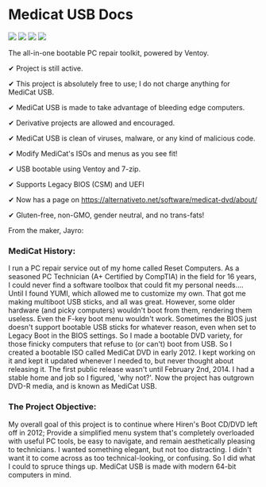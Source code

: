 # Medicat USB Docs

![](https://img.shields.io/badge/Cloudflare%20Pages-F38020?style=for-the-badge&logo=Cloudflare%20Pages&logoColor=white)
![](https://img.shields.io/badge/Markdown-000000?style=for-the-badge&logo=markdown&logoColor=white)
![](https://img.shields.io/badge/Jekyll-CC0000?style=for-the-badge&logo=Jekyll&logoColor=white)
![](https://img.shields.io/badge/Ruby-CC342D?style=for-the-badge&logo=ruby&logoColor=white)

The all-in-one bootable PC repair toolkit, powered by Ventoy.

✔ Project is still active.

✔ This project is absolutely free to use; I do not charge anything for MediCat USB.

✔ MediCat USB is made to take advantage of bleeding edge computers.

✔ Derivative projects are allowed and encouraged.

✔ MediCat USB is clean of viruses, malware, or any kind of malicious code.

✔ Modify MediCat's ISOs and menus as you see fit!

✔ USB bootable using Ventoy and 7-zip.

✔ Supports Legacy BIOS (CSM) and UEFI

✔ Now has a page on https://alternativeto.net/software/medicat-dvd/about/

✔ Gluten-free, non-GMO, gender neutral, and no trans-fats!

From the maker, Jayro:

### MediCat History:
I run a PC repair service out of my home called Reset Computers. As a seasoned PC Technician (A+ Certified by CompTIA) in the field for 16 years, I could never find a software toolbox that could fit my personal needs.... Until I found YUMI, which allowed me to customize my own. That got me making multiboot USB sticks, and all was great. However, some older hardware (and picky computers) wouldn't boot from them, rendering them useless. Even the F-key boot menu wouldn't work. Sometimes the BIOS just doesn't support bootable USB sticks for whatever reason, even when set to Legacy Boot in the BIOS settings. So I made a bootable DVD variety, for those finicky computers that refuse to (or can't) boot from USB. So I created a bootable ISO called MediCat DVD in early 2012. I kept working on it and kept it updated whenever I needed to, but never thought about releasing it. The first public release wasn't until February 2nd, 2014. I had a stable home and job so I figured, 'why not?'. Now the project has outgrown DVD-R media, and is known as MediCat USB.

### The Project Objective:
My overall goal of this project is to continue where Hiren's Boot CD/DVD left off in 2012; Provide a simplified menu system that's completely overloaded with useful PC tools, be easy to navigate, and remain aesthetically pleasing to technicians. I wanted something elegant, but not too distracting. I didn't want it to come across as too technical-looking, or confusing. So I did what I could to spruce things up. MediCat USB is made with modern 64-bit computers in mind.
